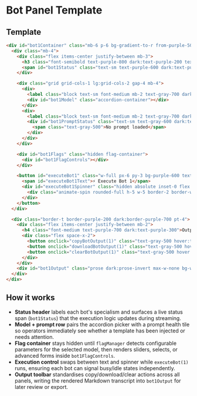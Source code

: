 # Bot Panel Template

## Template
```html
<div id="bot1Container" class="mb-6 p-6 bg-gradient-to-r from-purple-50 to-pink-50 dark:from-purple-900/20 dark:to-pink-900/20 rounded-lg border border-purple-200 dark:border-purple-800">
  <div class="mb-4">
    <div class="flex items-center justify-between mb-3">
      <h3 class="font-semibold text-purple-800 dark:text-purple-200 text-lg">🤖 Bot 1 - Initial Transformation</h3>
      <span id="bot1Status" class="text-sm text-purple-600 dark:text-purple-400"></span>
    </div>

    <div class="grid grid-cols-1 lg:grid-cols-2 gap-4 mb-4">
      <div>
        <label class="block text-sm font-medium mb-2 text-gray-700 dark:text-gray-300">Model Selection</label>
        <div id="bot1Model" class="accordion-container"></div>
      </div>
      <div>
        <label class="block text-sm font-medium mb-2 text-gray-700 dark:text-gray-300">Prompt Status</label>
        <div id="bot1PromptStatus" class="text-sm text-gray-600 dark:text-gray-400 p-2 bg-white dark:bg-gray-800 rounded border border-gray-200 dark:border-gray-700">
          <span class="text-gray-500">No prompt loaded</span>
        </div>
      </div>
    </div>

    <div id="bot1Flags" class="hidden flag-container">
      <div id="bot1FlagControls"></div>
    </div>

    <button id="executeBot1" class="w-full px-6 py-3 bg-purple-600 text-white rounded-lg hover:bg-purple-700 transition-colors font-medium relative" onclick="executeBot(1)">
      <span id="executeBot1Text">⚡ Execute Bot 1</span>
      <div id="executeBot1Spinner" class="hidden absolute inset-0 flex items-center justify-center">
        <div class="animate-spin rounded-full h-5 w-5 border-2 border-white border-t-transparent"></div>
      </div>
    </button>
  </div>

  <div class="border-t border-purple-200 dark:border-purple-700 pt-4">
    <div class="flex items-center justify-between mb-2">
      <h4 class="font-medium text-purple-700 dark:text-purple-300">Output</h4>
      <div class="flex space-x-2">
        <button onclick="copyBotOutput(1)" class="text-gray-500 hover:text-gray-700 dark:hover:text-gray-300" title="Copy">📋</button>
        <button onclick="downloadBotOutput(1)" class="text-gray-500 hover:text-gray-700 dark:hover:text-gray-300" title="Download">💾</button>
        <button onclick="clearBotOutput(1)" class="text-gray-500 hover:text-gray-700 dark:hover:text-gray-300" title="Clear">🗑️</button>
      </div>
    </div>
    <div id="bot1Output" class="prose dark:prose-invert max-w-none bg-white dark:bg-gray-800 p-4 rounded-lg border border-gray-200 dark:border-gray-700 min-h-[100px] max-h-[400px] overflow-y-auto"></div>
  </div>
</div>
```

## How it works
- **Status header** labels each bot's specialism and surfaces a live status span (`bot1Status`) that the execution logic updates during streaming.
- **Model + prompt row** pairs the accordion picker with a prompt health tile so operators immediately see whether a template has been injected or needs attention.
- **Flag container** stays hidden until `flagManager` detects configurable parameters for the selected model, then renders sliders, selects, or advanced forms inside `bot1FlagControls`.
- **Execution control** swaps between text and spinner while `executeBot(1)` runs, ensuring each bot can signal busy/idle states independently.
- **Output toolbar** standardises copy/download/clear actions across all panels, writing the rendered Markdown transcript into `bot1Output` for later review or export.
